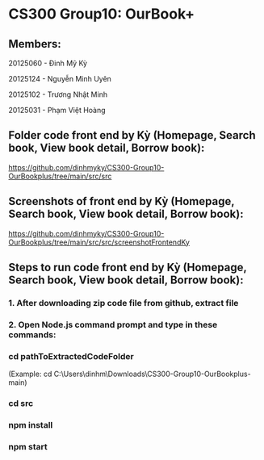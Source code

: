 # CS300 Group10: OurBook+
 
## Members:

20125060 - Đinh Mỹ Kỳ 

20125124 - Nguyễn Minh Uyên

20125102 - Trương Nhật Minh

20125031 - Phạm Việt Hoàng

## Folder code front end by Kỳ (Homepage, Search book, View book detail, Borrow book): 
https://github.com/dinhmyky/CS300-Group10-OurBookplus/tree/main/src/src 

## Screenshots of front end by Kỳ (Homepage, Search book, View book detail, Borrow book): 
https://github.com/dinhmyky/CS300-Group10-OurBookplus/tree/main/src/src/screenshotFrontendKy 

## Steps to run code front end by Kỳ (Homepage, Search book, View book detail, Borrow book):
### 1. After downloading zip code file from github, extract file
### 2. Open Node.js command prompt and type in these commands:

### cd pathToExtractedCodeFolder
(Example: cd C:\Users\dinhm\Downloads\CS300-Group10-OurBookplus-main)
### cd src
### npm install
### npm start